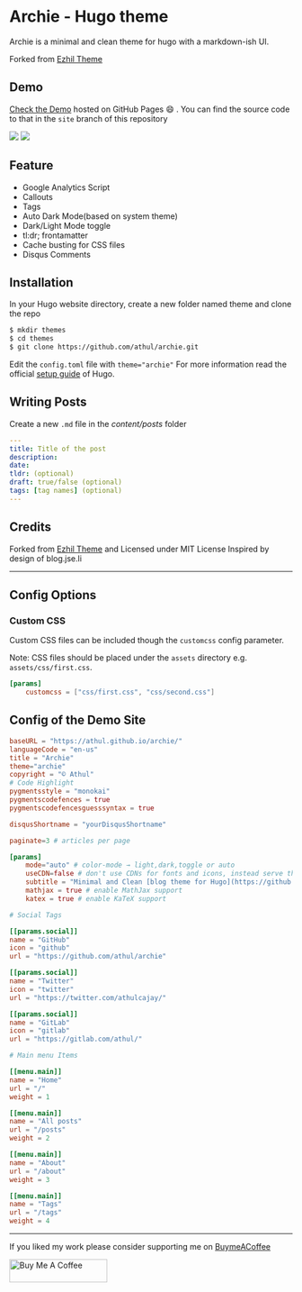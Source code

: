 # Archie - Hugo theme
Archie is a minimal and clean theme for hugo with a markdown-ish UI.

Forked from [Ezhil Theme](https://github.com/vividvilla/ezhil)

## Demo

[Check the Demo](https://athul.github.io/archie/) hosted on GitHub Pages :smile: . You can find the source code to that in the `site` branch of this repository

![](/images/theme.png)
![](/images/archie-dark.png)
## Feature
- Google Analytics Script
- Callouts
- Tags
- Auto Dark Mode(based on system theme)
- Dark/Light Mode toggle
- tl:dr; frontamatter
- Cache busting for CSS files
- Disqus Comments

## Installation
In your Hugo website directory, create a new folder named theme and clone the repo
```bash
$ mkdir themes
$ cd themes
$ git clone https://github.com/athul/archie.git
```
Edit the `config.toml` file with `theme="archie"`
For more information read the official [setup guide](https://gohugo.io/installation/) of Hugo.

## Writing Posts
Create a new `.md` file in the *content/posts* folder
```yml
---
title: Title of the post
description:
date:
tldr: (optional)
draft: true/false (optional)
tags: [tag names] (optional)
---
```

## Credits
Forked from [Ezhil Theme](https://github.com/vividvilla/ezhil) and Licensed under MIT License
Inspired by design of blog.jse.li

----

## Config Options

### Custom CSS
Custom CSS files can be included though the `customcss` config parameter.

Note: CSS files should be placed under the `assets` directory e.g. `assets/css/first.css`.

```toml
[params]
	customcss = ["css/first.css", "css/second.css"]
```


## Config of the Demo Site

```toml
baseURL = "https://athul.github.io/archie/"
languageCode = "en-us"
title = "Archie"
theme="archie"
copyright = "© Athul"
# Code Highlight
pygmentsstyle = "monokai"
pygmentscodefences = true
pygmentscodefencesguesssyntax = true

disqusShortname = "yourDisqusShortname"

paginate=3 # articles per page

[params]
	mode="auto" # color-mode → light,dark,toggle or auto
	useCDN=false # don't use CDNs for fonts and icons, instead serve them locally.
	subtitle = "Minimal and Clean [blog theme for Hugo](https://github.com/athul/archie)"
	mathjax = true # enable MathJax support
	katex = true # enable KaTeX support

# Social Tags

[[params.social]]
name = "GitHub"
icon = "github"
url = "https://github.com/athul/archie"

[[params.social]]
name = "Twitter"
icon = "twitter"
url = "https://twitter.com/athulcajay/"

[[params.social]]
name = "GitLab"
icon = "gitlab"
url = "https://gitlab.com/athul/"

# Main menu Items

[[menu.main]]
name = "Home"
url = "/"
weight = 1

[[menu.main]]
name = "All posts"
url = "/posts"
weight = 2

[[menu.main]]
name = "About"
url = "/about"
weight = 3

[[menu.main]]
name = "Tags"
url = "/tags"
weight = 4
```
---

If you liked my work please consider supporting me on [BuymeACoffee](https://www.buymeacoffee.com/athulca)

<a href="https://www.buymeacoffee.com/athulca" target="_blank"><img src="https://cdn.buymeacoffee.com/buttons/v2/default-red.png" alt="Buy Me A Coffee" height="41" width="174" ></a>
